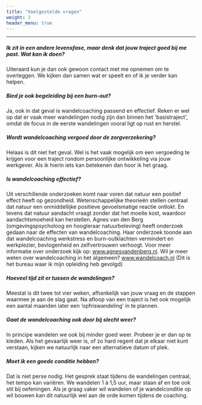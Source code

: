 ```yaml
---
title: "Veelgestelde vragen"
weight: 3
header_menu: true
---
```


---

##### Ik zit in een andere levensfase, maar denk dat jouw traject goed bij me past. Wat kan ik doen?
Uiteraard kun je dan ook gewoon contact met me opnemen om te overleggen. We kijken dan samen wat er speelt en of ik je verder kan helpen.

##### Bied je ook begeleiding bij een burn-out?
Ja, ook in dat geval is wandelcoaching passend en effectief. Reken er wel op dat er vaak meer wandelingen nodig zijn dan binnen het 'basistraject', omdat de focus in de eerste wandelingen vooral ligt op rust en herstel.

##### Wordt wandelcoaching vergoed door de zorgverzekering?
Helaas is dit niet het geval. Wel is het vaak mogelijk om een vergoeding te krijgen voor een traject rondom persoonlijke ontwikkeling via jouw werkgever. Als ik hierin iets kan betekenen dan hoor ik het graag.

##### Is wandelcoaching effectief?
Uit verschillende onderzoeken komt naar voren dat natuur een positief effect heeft op gezondheid. Wetenschappelijke theorieën stellen centraal dat natuur een onmiddellijke positieve gevoelsmatige reactie ontlokt. En tevens dat natuur aandacht vraagt zonder dat het moeite kost, waardoor aandachtsmoeheid kan herstellen.
Agnes van den Berg (omgevingspsycholoog en hoogleraar natuurbeleving) heeft onderzoek gedaan naar de effecten van wandelcoaching. Haar onderzoek toonde aan dat wandelcoaching werkstress en burn-outklachten vermindert en werkplezier, bevlogenheid en zelfvertrouwen verhoogt.
Voor meer informatie over onderzoek kijk op: www.agnesvandenberg.nl.
Wil je meer weten over wandelcoaching in het algemeen? www.wandelcoach.nl (Dit is het bureau waar ik mijn opleiding heb gevolgd)

##### Hoeveel tijd zit er tussen de wandelingen?
Meestal is dit twee tot vier weken, afhankelijk van jouw vraag en de stappen waarmee je aan de slag gaat. Na afloop van een traject is het ook mogelijk een aantal maanden later een ‘opfriswandeling’ in te plannen.

##### Gaat de wandelcoaching ook door bij slecht weer?
In principe wandelen we ook bij minder goed weer. Probeer je er dan op te kleden. Als het gevaarlijk weer is, of zo hard regent dat je elkaar niet kunt verstaan, kijken we natuurlijk naar een alternatieve datum of plek.

##### Moet ik een goede conditie hebben?
Dat is niet perse nodig. Het gesprek staat tijdens de wandelingen centraal, het tempo kan variëren. We wandelen 1 à 1,5 uur, maar staan af en toe ook stil bij oefeningen. Als je graag vaker wil wandelen of je wandelconditie op wil bouwen kan dit natuurlijk wel aan de orde komen tijdens de coaching.
